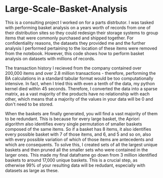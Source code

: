 # Large-Scale-Basket-Analysis
This is a consulting project I worked on for a parts distrbutor. I was tasked with performing basket analysis on a years worth of records from one of their distribution sites so they could redesign their storage systems to group items that were commonly purchased and shipped together. For confidentiality reasons, the datasets they provided me and the further analysis I performed pertaining to the location of these items were removed from the notebook. However, this code shows how to perform basket analysis on datasets with millions of records.

The transaction history I recieved from the company contained over 200,000 items and over 2.8 million transactions - therefore, performing the BA calculations in a standard tabular format would be too computationally intensive. In fact, when I tried this with even a tenth of the data, my python kernel died within 45 seconds. Therefore, I converted the data into a sparse matrix, as a vast majority of the products have no relationship with each other, which means that a majority of the values in your data will be 0 and don't need to be stored. 

When the baskets are finally generated, you will find a vast majority of them to be redundant. This is because for every large basket, the Apriori algorithm also identifies every single permutation of smaller baskets composed of the same items. So if a basket has 8 items, it also identifies every possible basket with 7 of those items, and 6, and 5 and so on, also with every possible variation of which of those items are antecedents and which are consequents. To solve this, I created sets of all the largest unique baskets and then pruned all the smaller sets who were contained in the larger ones. This made my final dataframe go down from 3 million identified baskets to around 17,000 unique baskets. This is a crucial step, as otherwise 99% of your resulting data will be redudant, especially with datasets as large as these. 
